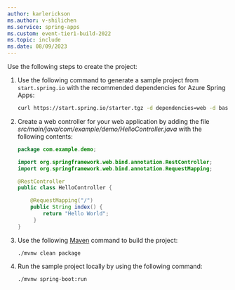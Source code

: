 ```yaml
---
author: karlerickson
ms.author: v-shilichen
ms.service: spring-apps
ms.custom: event-tier1-build-2022
ms.topic: include
ms.date: 08/09/2023
---
```


<!-- 
For clarity of structure, a separate markdown file is used to describe how to prepare event-driven project.

[!INCLUDE [generate-spring-project](../../includes/quickstart/generate-spring-project.md)]

-->

Use the following steps to create the project:

1. Use the following command to generate a sample project from `start.spring.io` with the recommended dependencies for Azure Spring Apps:

   ```bash
   curl https://start.spring.io/starter.tgz -d dependencies=web -d baseDir=demo -d bootVersion=3.0.0 -d javaVersion=17 -d type=maven-project -d groupId=com.example -d artifactId=demo -d name=demo -d packageName=com.example.demo -d packaging=jar | tar -xzvf -
   ```

1. Create a web controller for your web application by adding the file *src/main/java/com/example/demo/HelloController.java* with the following contents:

   ```java
   package com.example.demo;

   import org.springframework.web.bind.annotation.RestController;
   import org.springframework.web.bind.annotation.RequestMapping;

   @RestController
   public class HelloController {

       @RequestMapping("/")
       public String index() {
           return "Hello World";
        }
   }
   ```

1. Use the following [Maven](https://maven.apache.org/what-is-maven.html) command to build the project:

   ```azurecli-interactive
   ./mvnw clean package
   ```

1. Run the sample project locally by using the following command:

   ```azurecli-interactive
   ./mvnw spring-boot:run
   ```